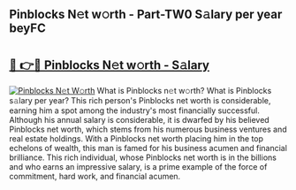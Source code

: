 ## Pinblocks N𝚎t w𝚘rth - Part-TW0 S𝚊lary per year beyFC

# <h2><a href="http://gc46qa.nevu.top/?p=Pinblocks">🔗 👉🔴 Pinblocks N𝚎t w𝚘rth - S𝚊lary</a></h2>

[![Pinblocks N𝚎t W𝚘rth](https://i.imgur.com/Oavwk0R.jpeg)](http://gc46qa.nevu.top/?p=Pinblocks)
What is Pinblocks n𝚎t w𝚘rth? What is Pinblocks s𝚊lary per year?
This rich person's Pinblocks net worth is considerable, earning him a spot among the industry's most financially successful. Although his annual salary is considerable, it is dwarfed by his believed Pinblocks net worth, which stems from his numerous business ventures and real estate holdings. With a Pinblocks net worth placing him in the top echelons of wealth, this man is famed for his business acumen and financial brilliance. This rich individual, whose Pinblocks net worth is in the billions and who earns an impressive salary, is a prime example of the force of commitment, hard work, and financial acumen.

